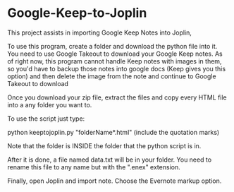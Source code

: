 # Google-Keep-to-Joplin
This project assists in importing Google Keep Notes into Joplin,


To use this program, create a folder and download the python file into it. 
You need to use Google Takeout to download your Google Keep notes.
As of right now, this program cannot handle Keep notes with images in them, 
so you'd have to backup those notes into google docs (Keep gives you this option)
and then delete the image from the note and continue to Google Takeout to download

Once you download your zip file, extract the files and copy every HTML file into
a any folder you want to. 

To use the script just type: 

python keeptojoplin.py "folderName\*.html" (include the quotation marks)

Note that the folder is INSIDE the folder that the python script is in. 


After it is done, a file named data.txt will be in your folder. 
You need to rename this file to any name but with the ".enex" extension.

Finally, open Joplin and import note. Choose the Evernote markup option. 

